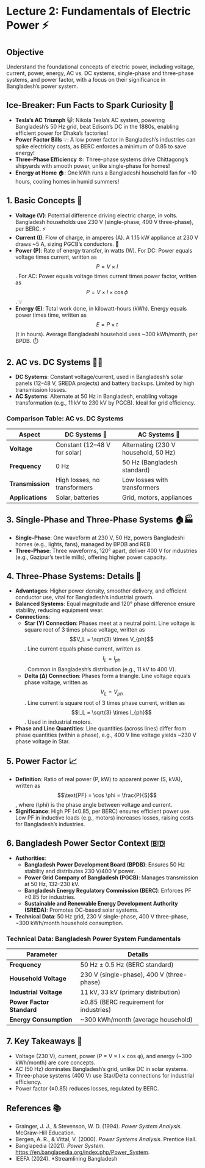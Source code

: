# Lecture 2: Fundamentals of Electric Power ⚡

## Objective
Understand the foundational concepts of electric power, including voltage, current, power, energy, AC vs. DC systems, single-phase and three-phase systems, and power factor, with a focus on their significance in Bangladesh’s power system.

## Ice-Breaker: Fun Facts to Spark Curiosity 🌟
- **Tesla’s AC Triumph** 😺: Nikola Tesla’s AC system, powering Bangladesh’s 50 Hz grid, beat Edison’s DC in the 1880s, enabling efficient power for Dhaka’s factories!
- **Power Factor Bills** 💡: A low power factor in Bangladesh’s industries can spike electricity costs, as BERC enforces a minimum of 0.85 to save energy!
- **Three-Phase Efficiency** ⚙️: Three-phase systems drive Chittagong’s shipyards with smooth power, unlike single-phase for homes!
- **Energy at Home** 🏠: One kWh runs a Bangladeshi household fan for ~10 hours, cooling homes in humid summers!

## 1. Basic Concepts 📏
- **Voltage (V)**: Potential difference driving electric charge, in volts. Bangladesh households use 230 V (single-phase, 400 V three-phase), per BERC. ⚡
- **Current (I)**: Flow of charge, in amperes (A). A 1.15 kW appliance at 230 V draws ~5 A, sizing PGCB’s conductors. 🔌
- **Power (P)**: Rate of energy transfer, in watts (W). For DC: Power equals voltage times current, written as $$P = V \times I$$. For AC: Power equals voltage times current times power factor, written as $$P = V \times I \times \cos \phi$$. 💡
- **Energy (E)**: Total work done, in kilowatt-hours (kWh). Energy equals power times time, written as $$E = P \times t$$ (t in hours). Average Bangladeshi household uses ~300 kWh/month, per BPDB. ⏱️

## 2. AC vs. DC Systems 🔋🔄
- **DC Systems**: Constant voltage/current, used in Bangladesh’s solar panels (12–48 V, SREDA projects) and battery backups. Limited by high transmission losses.
- **AC Systems**: Alternate at 50 Hz in Bangladesh, enabling voltage transformation (e.g., 11 kV to 230 kV by PGCB). Ideal for grid efficiency.

### Comparison Table: AC vs. DC Systems
| Aspect | DC Systems 🔋 | AC Systems 🔄 |
|--------|---------------|---------------|
| **Voltage** | Constant (12–48 V for solar) | Alternating (230 V household, 50 Hz) |
| **Frequency** | 0 Hz | 50 Hz (Bangladesh standard) |
| **Transmission** | High losses, no transformers | Low losses with transformers |
| **Applications** | Solar, batteries | Grid, motors, appliances |

## 3. Single-Phase and Three-Phase Systems 🏠🏭
- **Single-Phase**: One waveform at 230 V, 50 Hz, powers Bangladeshi homes (e.g., lights, fans), managed by BPDB and REB.
- **Three-Phase**: Three waveforms, 120° apart, deliver 400 V for industries (e.g., Gazipur’s textile mills), offering higher power capacity.

## 4. Three-Phase Systems: Details 🌟
- **Advantages**: Higher power density, smoother delivery, and efficient conductor use, vital for Bangladesh’s industrial growth.
- **Balanced Systems**: Equal magnitude and 120° phase difference ensure stability, reducing equipment wear.
- **Connections**:
  - **Star (Y) Connection**: Phases meet at a neutral point. Line voltage is square root of 3 times phase voltage, written as $$V_L = \sqrt{3} \times V_{ph}$$. Line current equals phase current, written as $$I_L = I_{ph}$$. Common in Bangladesh’s distribution (e.g., 11 kV to 400 V).
  - **Delta (Δ) Connection**: Phases form a triangle. Line voltage equals phase voltage, written as $$V_L = V_{ph}$$. Line current is square root of 3 times phase current, written as $$I_L = \sqrt{3} \times I_{ph}$$. Used in industrial motors.
- **Phase and Line Quantities**: Line quantities (across lines) differ from phase quantities (within a phase), e.g., 400 V line voltage yields ~230 V phase voltage in Star.

## 5. Power Factor 📈
- **Definition**: Ratio of real power (P, kW) to apparent power (S, kVA), written as $$\text{PF} = \cos \phi = \frac{P}{S}$$, where \(\phi\) is the phase angle between voltage and current.
- **Significance**: High PF (≥0.85, per BERC) ensures efficient power use. Low PF in inductive loads (e.g., motors) increases losses, raising costs for Bangladesh’s industries.

## 6. Bangladesh Power Sector Context 🇧🇩
- **Authorities**:
  - **Bangladesh Power Development Board (BPDB)**: Ensures 50 Hz stability and distributes 230 V/400 V power.
  - **Power Grid Company of Bangladesh (PGCB)**: Manages transmission at 50 Hz, 132–230 kV.
  - **Bangladesh Energy Regulatory Commission (BERC)**: Enforces PF ≥0.85 for industries.
  - **Sustainable and Renewable Energy Development Authority (SREDA)**: Promotes DC-based solar systems.
- **Technical Data**: 50 Hz grid, 230 V single-phase, 400 V three-phase, ~300 kWh/month household consumption.

### Technical Data: Bangladesh Power System Fundamentals
| Parameter | Details |
|-----------|---------|
| **Frequency** | 50 Hz ± 0.5 Hz (BERC standard) |
| **Household Voltage** | 230 V (single-phase), 400 V (three-phase) |
| **Industrial Voltage** | 11 kV, 33 kV (primary distribution) |
| **Power Factor Standard** | ≥0.85 (BERC requirement for industries) |
| **Energy Consumption** | ~300 kWh/month (average household) |

## 7. Key Takeaways 📝
- Voltage (230 V), current, power (P = V × I × cos φ), and energy (~300 kWh/month) are core concepts.
- AC (50 Hz) dominates Bangladesh’s grid, unlike DC in solar systems.
- Three-phase systems (400 V) use Star/Delta connections for industrial efficiency.
- Power factor (≥0.85) reduces losses, regulated by BERC.

## References 📚
- Grainger, J. J., & Stevenson, W. D. (1994). *Power System Analysis*. McGraw-Hill Education.
- Bergen, A. R., & Vittal, V. (2000). *Power Systems Analysis*. Prentice Hall.
- Banglapedia (2021). *Power System*. https://en.banglapedia.org/index.php/Power_System.
- IEEFA (2024). *Streamlining Bangladesh

